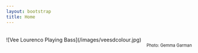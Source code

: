 ```yaml
---
layout: bootstrap
title: Home
---
```


<br />
![Vee Lourenco Playing Bass](/images/veesdcolour.jpg)
<div style="text-align: right; font-size: 0.8em"> Photo: Gemma Garman </div>